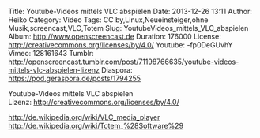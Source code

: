 Title: Youtube-Videos mittels VLC abspielen
Date: 2013-12-26 13:11
Author: Heiko
Category: Video
Tags: CC by,Linux,Neueinsteiger,ohne Musik,screencast,VLC,Totem
Slug: YoutubeVideos_mittels_VLC_abspielen
Album: http://www.openscreencast.de
Duration: 176000
License: http://creativecommons.org/licenses/by/4.0/
Youtube: -fp0DeGUvhY
Vimeo: 128161643
Tumblr: http://openscreencast.tumblr.com/post/71198766635/youtube-videos-mittels-vlc-abspielen-lizenz
Diaspora: https://pod.geraspora.de/posts/1794255

Youtube-Videos mittels VLC abspielen  
Lizenz: <http://creativecommons.org/licenses/by/4.0/>  
  
<http://de.wikipedia.org/wiki/VLC_media_player>  
<http://de.wikipedia.org/wiki/Totem_%28Software%29>

